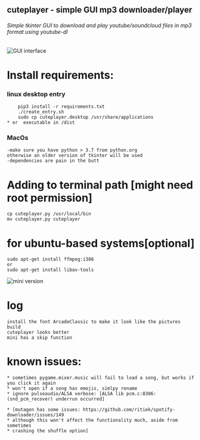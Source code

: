 ## cuteplayer - simple GUI mp3 downloader/player
###### Simple tkinter GUI to download and play youtube/soundcloud files in mp3 format using youtube-dl

![GUI interface](https://github.com/lustered/youtube-mp3-GUI/blob/master/pics/gui.jpeg)

# Install requirements:
### linux desktop entry
        pip3 install -r requirements.txt
        ./create_entry.sh
        sudo cp cuteplayer.desktop /usr/share/applications
    * or  executable in /dist
### MacOs
    -make sure you have python > 3.7 from python.org
    otherwise an older version of tkinter will be used
    -dependencies are pain in the butt

# Adding to terminal path [might need root permission]
    cp cuteplayer.py /usr/local/bin
    mv cuteplayer.py cuteplayer

# for ubuntu-based systems[optional]
    sudo apt-get install ffmpeg:i386
    or
    sudo apt-get install libav-tools

![mini version](https://github.com/lustered/youtube-mp3-GUI/blob/master/pics/mini.jpeg)

# log 
    install the font ArcadeClassic to make it look like the pictures
    build 
    cuteplayer looks better
    mini has a skip function 

# known issues:
    * sometimes pygame.mixer.music will fail to load a song, but works if you click it again
    * won't open if a song has emojis, simlpy rename
    * ignore pulseaudio/ALSA verbose: [ALSA lib pcm.c:8306:(snd_pcm_recover) underrun occurred]

    * [mutagen has some issues: https://github.com/ritiek/spotify-downloader/issues/149
    * although this won't affect the functionality much, aside from sometimes 
    * crashing the shuffle option]

